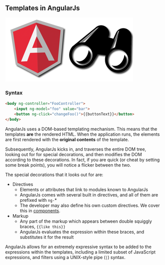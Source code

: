 ## Templates in AngularJs

![Views in AngularJs](/images/angularjs-view.png)

### Syntax

```html
<body ng-controller="FooController">
    <input ng-model="foo" value="bar">
    <button ng-click="changeFoo()">{{buttonText}}</button>
</body>
```

AngularJs uses a DOM-based templating mechanism.
This means that the templates **are** the rendered HTML.
When the application runs, the elements are first rendered with
the **original contents** of the template.

Subsequently, AngularJs kicks in, and traverses the entire DOM tree,
looking out for for special decorations,
and then modifies the DOM according to these decorations.
In fact, if you are quick (or cheat by setting some break points),
you will notice a flicker between the two.

The special decorations that it looks out for are:

- Directives
    - Elements or attributes that link to modules known to AngularJs
    - AngularJs comes with several built in directives,
      and all of them are prefixed with `ng-`\*
    - The developer may also define his own custom directives.
      We cover this  in [components](/components/components-angularjs-directives.html).
- Markup
    - Any part of the markup which appears between double squiggly braces,
      `{{like this}}`
    - AngularJs evaluates the expression within these braces,
      and substitutes it for the result

AngularJs allows for an extremely expressive syntax to be added to the
expressions within the templates,
including a limited subset of JavaScript expressions,
and filters using a UNIX-style pipe (`|`) syntax.
